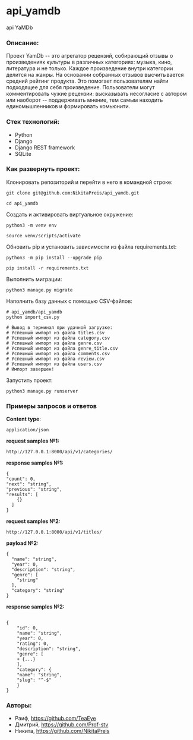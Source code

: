 # api_yamdb

api YaMDb

### Описание:

Проект YamDb -- это агрегатор рецензий, собирающий отзывы о произведениях культуры в различных категориях: музыка, кино, литература и не только. Каждое произведение внутри категории делится на жанры. На основании собранных отзывов высчитывается средний рейтинг продукта. Это помогает пользователям найти подходящее для себя произведение. Пользователи могут комментировать чужие рецензии: высказывать несогласие с автором или наоборот -- поддерживать мнение, тем самым находить единомышленников и формировать комьюнити.

### Стек технологий:

* Python
* Django
* Django REST framework
* SQLite

### Как развернуть проект:

Клонировать репозиторий и перейти в него в командной строке:

```
git clone git@github.com:NikitaPreis/api_yamdb.git
```

```
cd api_yamdb
```

Cоздать и активировать виртуальное окружение:

```
python3 -m venv env
```

```
source venv/scripts/activate
```

Обновить pip и установить зависимости из файла requirements.txt:

```
python3 -m pip install --upgrade pip
```

```
pip install -r requirements.txt
```

Выполнить миграции:

```
python3 manage.py migrate
```

Наполнить базу данных с помощью CSV-файлов:

```
# api_yamdb/api_yamdb
python import_csv.py

# Вывод в терминал при удачной загрузке:
# Успешный импорт из файла titles.csv
# Успешный импорт из файла category.csv
# Успешный импорт из файла genre.csv
# Успешный импорт из файла genre_title.csv
# Успешный импорт из файла comments.csv
# Успешный импорт из файла review.csv
# Успешный импорт из файла users.csv
# Импорт завершен!
```

Запустить проект:

```
python3 manage.py runserver
```

### Примеры запросов и ответов

**Content type**:
```
application/json
```
**request samples №1:**
```
http://127.0.0.1:8000/api/v1/categories/
```
**response samples №1:**
```
{
"count": 0,
"next": "string",
"previous": "string",
"results": [
    {}
  ]
}
```

**request samples №2:**

```
http://127.0.0.1:8000/api/v1/titles/
```

**payload №2:**
```
{
  "name": "string",
  "year": 0,
  "description": "string",
  "genre": [
    "string"
  ],
  "category": "string"
}

```
**response samples №2:**
```

{
    "id": 0,
    "name": "string",
    "year": 0,
    "rating": 0,
    "description": "string",
    "genre": [
    + {...}
    ],
    "category": {
    "name": "string",
    "slug": "^-$"
    }
}
```

### Авторы:
* Раиф, https://github.com/TeaEye
* Дмитрий, https://github.com/Prof-stv
* Никита, https://github.com/NikitaPreis
